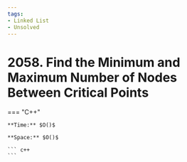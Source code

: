 ```yaml
---
tags:
- Linked List
- Unsolved
---
```



# 2058. Find the Minimum and Maximum Number of Nodes Between Critical Points

=== "C++"

    **Time:** $O()$

    **Space:** $O()$

    ``` c++
    ```